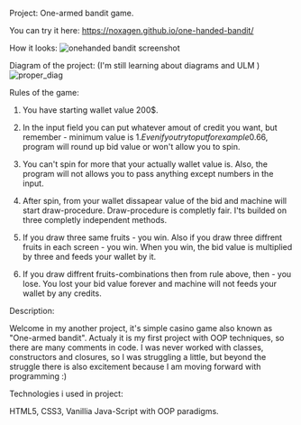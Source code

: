 Project: One-armed bandit game.

You can try it here: https://noxagen.github.io/one-handed-bandit/

How it looks:
![onehanded bandit screenshot](https://user-images.githubusercontent.com/87094041/173856729-72224ab3-75a7-4029-80a4-71f4c0214e5a.jpg)


Diagram of the project: (I'm still learning about diagrams and ULM )
![proper_diag](https://user-images.githubusercontent.com/87094041/174278467-cb63ca78-7d62-4aa5-8376-067b590eac7f.jpg)

Rules of the game:

1. You have starting wallet value 200$. 

2. In the input field you can put whatever amout of credit you want, but remember - minimum value is 1$.
Even if you try to put for example 0.66$, program will round up bid value or won't allow you to spin.

3. You can't spin for more that your actually wallet value is. Also, the program will not allows you to pass anything except numbers in the input.

4. After spin, from your wallet dissapear value of the bid and machine will start draw-procedure. Draw-procedure is completly fair. I'ts builded on three completly independent methods.

5. If you draw three same fruits - you win. Also if you draw three diffrent fruits in each screen - you win. When you win, the bid value is multiplied by three and feeds your wallet by it.

6. If you draw diffrent fruits-combinations then from rule above, then - you lose. You lost your bid value forever and machine will not feeds your wallet by any credits.



Description:

Welcome in my another project, it's simple casino game also known as "One-armed bandit".
Actualy it is my first project with OOP techniques, so there are many comments in code. 
I was never worked with classes, constructors and closures, so I was struggling a little, but beyond the struggle there is also excitement because I am moving forward with programming :)

Technologies i used in project:

HTML5, CSS3, Vanillia Java-Script with OOP paradigms.
